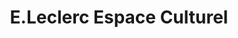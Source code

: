 ---
title: "E.Leclerc Espace Culturel"
url: /saint-pierre-doleron/e-leclerc-espace-culturel/
shop: électronique
---